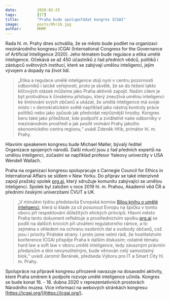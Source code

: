 ```yaml
---
date:         2020-02-25
tags:         [IT]
title:        "Praha bude spolupořádat kongres ICGAI"
image: 	      posts/0hrib.jpg
author:       MHMP
---
```


Rada hl. m. Prahy dnes schválila, že se město bude podílet na organizaci mezinárodního kongresu ICGAI (International Congress for the Governance of Artificial Intelligence 2020). Jeho tématem bude regulace a etika umělé inteligence. Očekává se až 450 účastníků z řad předních vědců, politiků i zástupců světových institucí, které se zabývají umělou inteligencí, jejím vývojem a dopady na život lidí.

> „Etika a regulace umělé inteligence stojí nyní v centru pozornosti odborníků i laické veřejnosti, proto je skvělé, že se do řešení takto klíčových otázek můžeme jako Praha aktivně zapojit. Naším cílem je být protiváhou k čínskému přístupu, který zneužívá umělou inteligenci ke šmírování svých občanů a ukázat, že umělá inteligence má svoje místo i v demokratickém světě například jako nástroj kontroly práce politiků nebo jako způsob jak předvídat nejrůznější hrozby. Kongres beru také jako příležitost, kde podpořit a zviditelnit naše odborníky v mezinárodním prostředí a jak posílit vnímání Prahy jakožto ekonomického centra regionu,“ uvádí Zdeněk Hřib, primátor hl. m. Prahy.

Hlavním speakerem kongresu bude Michael Møller, bývalý ředitel Organizace spojených národů. Další mluvčí jsou z řad předních expertů na umělou inteligenci, zúčastní se například profesor Yaleovy univerzity v USA Wendell Wallach.

Praha na organizaci kongresu spolupracuje s Carnegie Council for Ethics in International Affairs se sídlem v New Yorku. Do příprav se také intenzivně zapojí pražský spolek [prg.ai](http://prg.ai/), který sdružuje komunitu zabývající se umělou inteligencí. Spolek byl založen v roce 2019 hl. m. Prahou, Akademií věd ČR a předními českými univerzitami ČVUT a UK. 

> „V minulém týdnu představila Evropská komise [Bílou knihu o umělé inteligenci](https://ec.europa.eu/czech-republic/news/200219_digitaleu_cs), která si klade za cíl posunout Evropu na špičku v tomto oboru při respektování důležitých etických principů. Hlavní město Praha tento dokument reflektuje a prostřednictvím spolku [prg.ai](http://prg.ai/) se podílí na dalších krocích při utváření regulatorního rámce, a to zejména s ohledem na ochranu osobních dat a svobody občanů, což jsou i priority Pirátské strany. I proto jsme velmi rádi, že hostitelstvím konference ICGAI přispěje Praha k dalším diskusím; ostatně tématu hard law a soft law v oboru umělé inteligence, tedy závazným právním předpisům a těm nevynutitelným, bude věnován celý samostatný blok,“ uvádí Jaromír Beránek, předseda Výboru pro IT a Smart City hl. m. Prahy.

Spolupráce na přípravě kongresu přirozeně navazuje na dosavadní aktivity, které Praha směrem k podpoře rozvoje umělé inteligence učinila. Kongres se bude konat 16. - 18. dubna 2020 v reprezentativních prostorách Národního muzea. Více informací na webových stránkách kongresu: [https://icgai.org/](https://icgai.org/).


